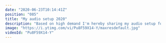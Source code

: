 ```yaml
---
date: "2020-06-23T10:14:41Z"
position: "085"
title: "My audio setup 2020"
description: "Based on high demand I'm hereby sharing my audio setup for 2020. I create YouTube videos, I make music and I do a ton of public speaking and conference calls. Audio is arguably more important than video so I did my research and put together an awesome setup for a fair price.\n\nIn this video I will go over audio basics, what you need at a minimum and what I chose as my tools for success. If this setup is not budget friendly enough make sure to watch until the end, I give cheaper alternatives that served me very well over the last year.\n\nTimestamps:\n00:00 Introduction\n01:18 My background in audio gear\n03:21 Audio Interface\n06:36 Microphone\n10:36 Audio caparison with and without gear\n11:08 Studio Monitors\n12:39 Headphones\n13:18 Monitor volume control\n15:03 Cheaper alternatives\n16:01 Alternative USB microphone\n17:13 Ultra cheap but awesome lav mic.\n18:10 Concluding\n\nFollow me here:\nWebsite: https://timbenniks.nl/\nTwitter: https://twitter.com/timbenniks\nGithub: https://github.com/timbenniks"
image: "https://i.ytimg.com/vi/Pu8F59X14-Y/maxresdefault.jpg"
videoId: "Pu8F59X14-Y"
---
```



